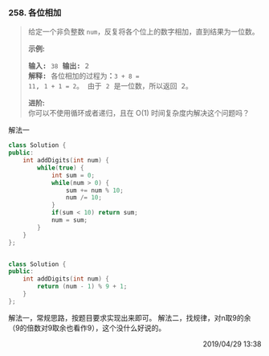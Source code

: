 ### 258. 各位相加

> <div class="content__2ebE"><p>给定一个非负整数
> <code>num</code>，反复将各个位上的数字相加，直到结果为一位数。</p>
> 
> <p><strong>示例:</strong></p>
> 
> <pre><strong>输入:</strong> <code>38</code> <strong>输出:</strong> 2 
> <strong>解释: </strong>各位相加的过程为<strong>：</strong><code>3 + 8 =
> 11</code>, <code>1 + 1 = 2</code>。 由于&nbsp;<code>2</code> 是一位数，所以返回 2。
> </pre>
> 
> <p><strong>进阶:</strong><br> 你可以不使用循环或者递归，且在 O(1) 时间复杂度内解决这个问题吗？</p>
> </div>

解法一
```cpp
class Solution {
public:
    int addDigits(int num) {
        while(true) {
            int sum = 0;
            while(num > 0) {
                sum += num % 10;
                num /= 10;
            }
            if(sum < 10) return sum;
            num = sum;
        }
    }
};


class Solution {
public:
    int addDigits(int num) {
        return (num - 1) % 9 + 1;
    }
};
```

解法一，常规思路，按题目要求实现出来即可。
解法二，找规律，对n取9的余（9的倍数对9取余也看作9），这个没什么好说的。

<div style="text-align: right"> 2019/04/29 13:38    </div>